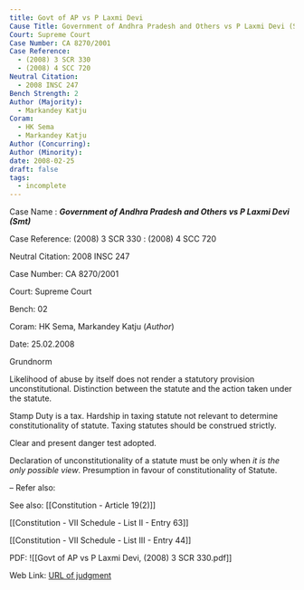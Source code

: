 ```yaml
---
title: Govt of AP vs P Laxmi Devi
Cause Title: Government of Andhra Pradesh and Others vs P Laxmi Devi (Smt)
Court: Supreme Court
Case Number: CA 8270/2001
Case Reference:
  - (2008) 3 SCR 330
  - (2008) 4 SCC 720
Neutral Citation:
  - 2008 INSC 247
Bench Strength: 2
Author (Majority):
  - Markandey Katju
Coram:
  - HK Sema
  - Markandey Katju
Author (Concurring): 
Author (Minority): 
date: 2008-02-25
draft: false
tags:
  - incomplete
---
```

Case Name : ***Government of Andhra Pradesh and Others vs P Laxmi Devi (Smt)***

Case Reference: (2008) 3 SCR 330 :  (2008) 4 SCC 720

Neutral Citation: 2008 INSC 247

Case Number: CA 8270/2001

Court: Supreme Court

Bench: 02

Coram: HK Sema, Markandey Katju (*Author*)

Date: 25.02.2008

Grundnorm

Likelihood of abuse by itself does not render a statutory provision unconstitutional. Distinction between the statute and the action taken under the statute.

Stamp Duty is a tax. Hardship in taxing statute not relevant to determine constitutionality of statute. Taxing statutes should be construed strictly.

Clear and present danger test adopted.

Declaration of unconstitutionality of a statute must be only when *it is the only possible view*. Presumption in favour of constitutionality of Statute.

–
Refer also:


See also:
[[Constitution - Article 19(2)]]

[[Constitution - VII Schedule - List II - Entry 63]]

[[Constitution - VII Schedule - List III - Entry 44]]

PDF:
![[Govt of AP vs P Laxmi Devi, (2008) 3 SCR 330.pdf]]

Web Link: <a href="/All judgments/Govt of AP vs P Laxmi Devi, (2008) 3 SCR 330.pdf" target="_blank">URL of judgment</a>